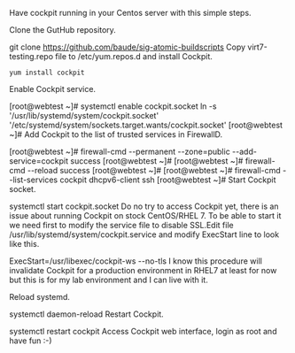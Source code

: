 Have cockpit running in your Centos server with this simple steps.

Clone the GutHub repository.

git clone https://github.com/baude/sig-atomic-buildscripts
Copy virt7-testing.repo file to /etc/yum.repos.d and install Cockpit.
~~~
yum install cockpit
~~~

Enable Cockpit service.

[root@webtest ~]# systemctl enable cockpit.socket
ln -s '/usr/lib/systemd/system/cockpit.socket' '/etc/systemd/system/sockets.target.wants/cockpit.socket'
[root@webtest ~]#
Add Cockpit to the list of trusted services in FirewallD.

[root@webtest ~]# firewall-cmd --permanent --zone=public --add-service=cockpit
success
[root@webtest ~]#
[root@webtest ~]# firewall-cmd --reload
success
[root@webtest ~]#
[root@webtest ~]# firewall-cmd --list-services
cockpit dhcpv6-client ssh
[root@webtest ~]#
Start Cockpit socket.

systemctl start cockpit.socket
Do no try to access Cockpit yet, there is an issue about running Cockpit on stock CentOS/RHEL 7. To be able to start it we need first to modify the service file to disable SSL.Edit file /usr/lib/systemd/system/cockpit.service and modify ExecStart line to look like this.

ExecStart=/usr/libexec/cockpit-ws --no-tls
I know this procedure will invalidate Cockpit for a production environment in RHEL7 at least for now but this is for my lab environment and I can live with it.

Reload systemd.

systemctl daemon-reload
Restart Cockpit.

systemctl restart cockpit
Access Cockpit web interface, login as root and have fun :-)
